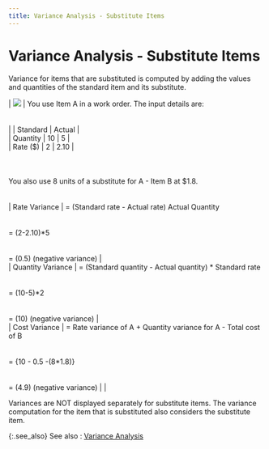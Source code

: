```yaml
---
title: Variance Analysis - Substitute Items
---
```


# Variance Analysis - Substitute Items


Variance for items that are substituted is computed by adding the values  and quantities of the standard item and its substitute.


| ![]({{site.ba_baseurl}}/img/example.gif) | You use Item A in a work order. The input  details are:<br/><br/><br/>|  | Standard | Actual |<br/>| Quantity | 10 | 5 |<br/>| Rate ($) | 2 | 2.10 |<br/><br/><br/><br/>You also use 8 units of a substitute for A - Item B at $1.8.<br/><br/><br/>| Rate Variance | = (Standard rate - Actual rate) Actual Quantity<br/><br/><br/>= (2-2.10)\*5<br/><br/><br/>= (0.5) (negative variance) |<br/>| Quantity Variance | = (Standard quantity - Actual quantity) \* Standard rate<br/><br/><br/>= (10-5)\*2<br/><br/><br/>= (10) (negative variance) |<br/>| Cost Variance | = Rate variance of A + Quantity variance for A - Total cost of B<br/><br/><br/>= {10 - 0.5 -(8\*1.8)}<br/><br/><br/>= (4.9) (negative variance) | |



Variances are NOT displayed separately for substitute items. The variance  computation for the item that is substituted also considers the substitute  item.


{:.see_also}
See also
: [Variance  Analysis]({{site.ba_baseurl}}/prod-asm/variance-analysis/variance_analysis_work_order_profile_browser_option_assembly.html)
